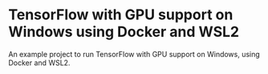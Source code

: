 # TensorFlow with GPU support on Windows using Docker and WSL2

An example project to run TensorFlow with GPU support on Windows, using Docker and WSL2.
